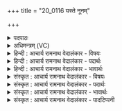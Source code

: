 +++
title = "20_0116 यस्ते नूनम्"

+++
<details><summary>पदपाठः</summary>

यः꣢। ते꣣। नून꣢म्। श꣣तक्रतो। शत। क्रतो। इ꣡न्द्र꣢꣯। द्यु꣣म्नि꣡त꣢मः। म꣡दः꣢꣯। ते꣡न꣢꣯। नू꣣न꣢म्। म꣡दे꣢꣯। म꣣देः। ११६।
</details>

<details><summary>अधिमन्त्रम् (VC)</summary>

- इन्द्रः
- श्रुतकक्षः सुकक्षो वा आङ्गिरसः
- गायत्री
- षड्जः
- ऐन्द्रं काण्डम्
</details>

<details><summary>हिन्दी : आचार्य रामनाथ वेदालंकार - विषयः</summary>

अगले मन्त्र में इन्द्र परमात्मा से याचना की गयी है।
</details>

<details><summary>हिन्दी : आचार्य रामनाथ वेदालंकार - पदार्थः</summary>

पदार्थान्वय -  हे (शतक्रतो) बहुत प्रज्ञाओं, कर्मों, यज्ञों और संकल्पोंवाले (इन्द्र) परमैश्वर्यशाली परमात्मन् ! (यः) जो (ते) आपका (नूनम्) निश्चय ही (द्युम्नितमः) सबसे अधिक यशोमय (मदः) आनन्द है, (तेन) उससे (नूनम्) आज हमें भी (मदे) आनन्द में (मदेः) मग्न कर दीजिए ॥२॥
</details>

<details><summary>हिन्दी : आचार्य रामनाथ वेदालंकार - भावार्थः</summary>

भावार्थ -  परमात्मा का आनन्द-रस जिन्होंने चख लिया है, वे उस रस की कीर्ति को गाते नहीं थकते। वह रस-रूप है यह तत्त्ववेत्ताओं का अनुभव है। सबको चाहिए कि उसके रस को प्राप्त कर अपने आपको धन्य करें ॥२॥
</details>

<details><summary>संस्कृत : आचार्य रामनाथ वेदालंकार - विषयः</summary>

अथेन्द्रः परमात्मा प्रार्थ्यते।
</details>

<details><summary>संस्कृत : आचार्य रामनाथ वेदालंकार - पदार्थः</summary>

पदार्थान्वय -  हे (शतक्रतो) बहुप्रज्ञ, बहुकर्मन्, बहुयज्ञ, बहुसंकल्प। अत्र शतशब्दो बहुत्वसूचकः। शतमिति बहुनाम। निघं० ३।१। (इन्द्र) परमैश्वर्यशालिन् परमात्मन् ! (यः ते) तव (नूनम्) निश्चयेन (द्युम्नितमः) यशस्वितमः। द्युम्नं द्योततेः, यशो वाऽन्नं वा। निरु० ५।५। द्युम्नमस्यास्तीति द्युम्नी। अतिशयेन द्युम्नी द्युम्नितमः। (मदः) आनन्दः, अस्ति, (तेन) मदेन आनन्देन (नूनम्) अद्य, अस्मानपि (मदे) आनन्दे (मदेः) मदयेः, मग्नान् कुरु। मदी हर्षग्लेपनयोः, भ्वादिः, लिङि रूपम्। अन्तर्भावितण्यर्थः ॥२॥
</details>

<details><summary>संस्कृत : आचार्य रामनाथ वेदालंकार - भावार्थः</summary>

भावार्थ -  परमात्मन आनन्दरसो यैरास्वादितस्ते तत्कीर्तिं गायन्तो न श्राम्यन्ति। रसो वै सः इति हि तत्त्वविदामनुभवः। सर्वैस्तद्रसं प्राप्य स्वात्मा धन्यतां नेयः ॥२॥
</details>

<details><summary>संस्कृत : आचार्य रामनाथ वेदालंकार - पादटिप्पनी</summary>

टिप्पनी -   १. ऋ० ८।९२।१६, ऋषिः श्रुतकक्षः सुकक्षो वा आङ्गिरसः।
</details>
